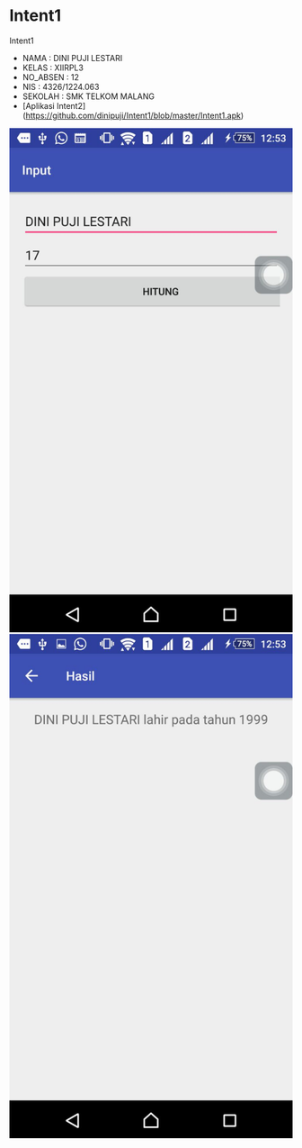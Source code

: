 # Intent1

Intent1
* NAMA      : DINI PUJI LESTARI
* KELAS     : XIIRPL3 
* NO_ABSEN  : 12
* NIS       : 4326/1224.063
* SEKOLAH   : SMK TELKOM MALANG 
* [Aplikasi Intent2] (https://github.com/dinipuji/Intent1/blob/master/Intent1.apk)

![ScreenShoot1](https://github.com/dinipuji/Intent1/blob/master/Intent1%20ScreenShoot1.jpeg)
![ScreenShoot2](https://github.com/dinipuji/Intent1/blob/master/Intent1%20ScreenShoot2.jpeg)
